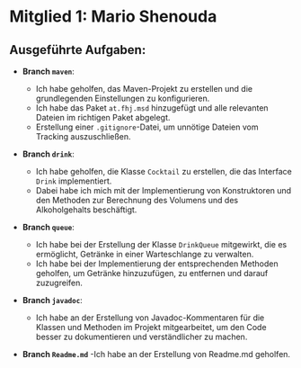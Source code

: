 # Mitglied 1: Mario Shenouda

## Ausgeführte Aufgaben:

- **Branch `maven`**:
  - Ich habe geholfen, das Maven-Projekt zu erstellen und die grundlegenden Einstellungen zu konfigurieren.
  - Ich habe das Paket `at.fhj.msd` hinzugefügt und alle relevanten Dateien im richtigen Paket abgelegt.
  - Erstellung einer `.gitignore`-Datei, um unnötige Dateien vom Tracking auszuschließen.

- **Branch `drink`**:
  - Ich habe geholfen, die Klasse `Cocktail` zu erstellen, die das Interface `Drink` implementiert.
  - Dabei habe ich mich mit der Implementierung von Konstruktoren und den Methoden zur Berechnung des Volumens und des Alkoholgehalts beschäftigt.

- **Branch `queue`**:
  - Ich habe bei der Erstellung der Klasse `DrinkQueue` mitgewirkt, die es ermöglicht, Getränke in einer Warteschlange zu verwalten.
  - Ich habe bei der Implementierung der entsprechenden Methoden geholfen, um Getränke hinzuzufügen, zu entfernen und darauf zuzugreifen.

- **Branch `javadoc`**:
  - Ich habe an der Erstellung von Javadoc-Kommentaren für die Klassen und Methoden im Projekt mitgearbeitet, um den Code besser zu dokumentieren und verständlicher zu machen.

- **Branch `Readme.md`**
  -Ich habe an der Erstellung von Readme.md geholfen.